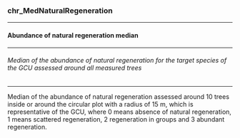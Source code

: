 ### chr_MedNaturalRegeneration



------
#### Abundance of natural regeneration median



------
###### Median of the abundance of natural regeneration for the target species of the GCU assessed around all measured trees



------
Median of the abundance of natural regeneration assessed around 10 trees inside or around the circular plot with a radius of 15 m, which is representative of the GCU, where 0 means absence of natural regeneration, 1 means scattered regeneration, 2 regeneration in groups and 3 abundant regeneration.